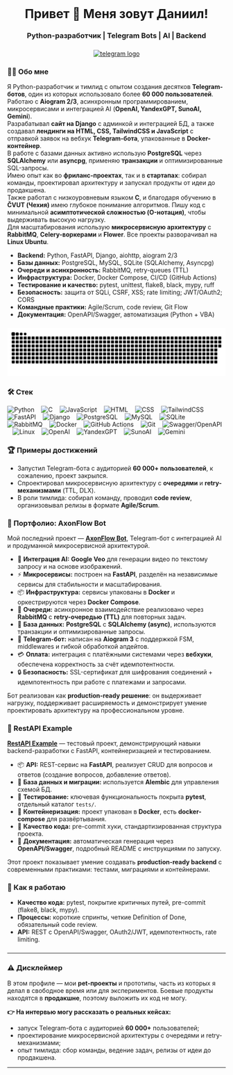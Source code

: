 <br clear="both">

###

<h1 align="center">Привет 👋 Меня зовут Даниил!</h1>
<h3 align="center">Python-разработчик | Telegram Bots | AI | Backend</h3>

###

<div align="center">
  <a href="https://t.me/offhandin" target="_blank">
    <img src="https://img.shields.io/static/v1?message=Telegram&logo=telegram&label=&color=2CA5E0&logoColor=white&labelColor=&style=for-the-badge" height="25" alt="telegram logo"  />
  </a>

</div>

###

<h3 align="left">👨‍💻 Обо мне</h3>

<p align="left">
Я Python-разработчик и тимлид с опытом создания десятков <b>Telegram-ботов</b>, 
один из которых использовало более <b>60 000 пользователей</b>.<br/> 
Работаю с <b>Aiogram 2/3</b>, асинхронным программированием, микросервисами 
и интеграцией AI (<b>OpenAI, YandexGPT, SunoAI, Gemini</b>).<br/> 
Разрабатывал <b>сайт на Django</b> с админкой и интеграцией БД, 
а также создавал <b>лендинги на HTML, CSS, TailwindCSS и JavaScript</b> 
с отправкой заявок на вебхук <b>Telegram-бота</b>, упакованные в <b>Docker-контейнер</b>.<br/> 
В работе с базами данных активно использую <b>PostgreSQL</b> 
через <b>SQLAlchemy</b> или <b>asyncpg</b>, применяю <b>транзакции</b> 
и оптимизированные SQL-запросы.<br/> 
Имею опыт как во <b>фриланс-проектах</b>, так и в <b>стартапах</b>: 
собирал команды, проектировал архитектуру и запускал продукты от идеи до продакшена.<br/> 
Также работал с низкоуровневым языком <b>C</b>, и благодаря обучению в <b>ČVUT (Чехия)</b> 
имею глубокое понимание алгоритмов. 
Пишу код с минимальной <b>асимптотической сложностью (O-нотация)</b>, чтобы выдерживать высокую нагрузку.<br/> 
Для масштабирования использую <b>микросервисную архитектуру</b> 
с <b>RabbitMQ</b>, <b>Celery-воркерами</b> и <b>Flower</b>. 
Все проекты разворачивал на <b>Linux Ubuntu</b>.
</p>

<ul>
  <li><b>Backend:</b> Python, FastAPI, Django, aiohttp, aiogram 2/3</li>
  <li><b>Базы данных:</b> PostgreSQL, MySQL, SQLite (SQLAlchemy, Asyncpg)</li>
  <li><b>Очереди и асинхронность:</b> RabbitMQ, retry-queues (TTL)</li>
  <li><b>Инфраструктура:</b> Docker, Docker Compose, CI/CD (GitHub Actions)</li>
  <li><b>Тестирование и качество:</b> pytest, unittest, flake8, black, mypy, ruff</li>
  <li><b>Безопасность:</b> защита от SQLi, CSRF, XSS; rate limiting; JWT/OAuth2; CORS</li>
  <li><b>Командные практики:</b> Agile/Scrum, code review, Git Flow</li>
  <li><b>Документация:</b> OpenAPI/Swagger, автоматизация (Python + VBA)</li>
</ul>

###

<p align="center">
 <img width="600" src="assets/github-snake.svg" alt="snake"/>
</p>

###

<!-- ICONS -->
<h3>🛠 Стек</h3>
<p>
  <!-- Languages -->
  <img src="https://skillicons.dev/icons?i=py" height="40" alt="Python"/>
  <img width="8"/>
  <img src="https://skillicons.dev/icons?i=c" height="40" alt="C"/>
  <img width="8"/>
  <img src="https://skillicons.dev/icons?i=js" height="40" alt="JavaScript"/>
  <img width="8"/>
  <img src="https://skillicons.dev/icons?i=html" height="40" alt="HTML"/>
  <img width="8"/>
  <img src="https://skillicons.dev/icons?i=css" height="40" alt="CSS"/>
  <img width="8"/>
  <img src="https://skillicons.dev/icons?i=tailwind" height="40" alt="TailwindCSS"/>
  <img width="8"/>

  <!-- Frameworks -->
  <img src="https://skillicons.dev/icons?i=fastapi" height="40" alt="FastAPI"/>
  <img width="8"/>
  <img src="https://skillicons.dev/icons?i=django" height="40" alt="Django"/>
  <img width="8"/>

  <!-- Databases -->
  <img src="https://skillicons.dev/icons?i=postgres" height="40" alt="PostgreSQL"/>
  <img width="8"/>
  <img src="https://skillicons.dev/icons?i=mysql" height="40" alt="MySQL"/>
  <img width="8"/>
  <img src="https://cdn.jsdelivr.net/gh/devicons/devicon/icons/sqlite/sqlite-original.svg" height="40" alt="SQLite"/>
  <img width="8"/>

  <!-- Messaging / Infra -->
  <img src="https://cdn.simpleicons.org/rabbitmq/FF6600" height="40" alt="RabbitMQ"/>
  <img width="8"/>
  <img src="https://skillicons.dev/icons?i=docker" height="40" alt="Docker"/>
  <img width="8"/>

  <!-- Tools -->
  <img src="https://skillicons.dev/icons?i=githubactions" height="40" alt="GitHub Actions"/>
  <img width="8"/>
  <img src="https://skillicons.dev/icons?i=git" height="40" alt="Git"/>
  <img width="8"/>
  <img src="https://cdn.simpleicons.org/swagger/85EA2D" height="40" alt="Swagger/OpenAPI"/>
  <img width="8"/>
  <img src="https://skillicons.dev/icons?i=linux" height="40" alt="Linux"/>
  <img width="8"/>

  <!-- AI / LLM -->
  <img src="https://img.shields.io/badge/OpenAI-412991?logo=openai&logoColor=white" height="25" alt="OpenAI"/>
  <img width="8"/>
  <img src="https://img.shields.io/badge/YandexGPT-FF0000?logo=yandex&logoColor=white" height="25" alt="YandexGPT"/>
  <img width="8"/>
  <img src="https://img.shields.io/badge/SunoAI-FF6B6B?logoColor=white" height="25" alt="SunoAI"/>
  <img width="8"/>
  <img src="https://img.shields.io/badge/Gemini-4285F4?logo=google&logoColor=white" height="25" alt="Gemini"/>
</p>

###

<!-- ACHIEVEMENTS -->
<h3>🏆 Примеры достижений</h3>
<ul>
  <li>Запустил Telegram-бота с аудиторией <b>60 000+ пользователей</b>, к сожалению, проект закрылся.</li>
  <li>Спроектировал микросервисную архитектуру с <b>очередями</b> и <b>retry-механизмами</b> (TTL, DLX).</li>
  <li>В роли тимлида: собирал команду, проводил <b>code review</b>, организовывал релизы в формате <b>Agile/Scrum</b>.</li>
</ul>

<!-- PORTFOLIO -->
<h3>📌 Портфолио: AxonFlow Bot</h3>
<p align="left">
  Мой последний проект — <a href="https://t.me/AxonFlow_bot" target="_blank"><b>AxonFlow Bot</b></a>, 
  Telegram-бот с интеграцией AI и продуманной микросервисной архитектурой.  
</p>

<ul>
  <li>🤖 <b>Интеграция AI:</b> <b>Google Veo</b> для генерации видео по текстому запросу и на основе изображений.</li>
  <li>⚡ <b>Микросервисы:</b> построен на <b>FastAPI</b>, разделён на независимые сервисы для стабильности и масштабирования.</li>
  <li>📦 <b>Инфраструктура:</b> сервисы упакованы в <b>Docker</b> и оркестрируются через <b>Docker Compose</b>.</li>
  <li>📨 <b>Очереди:</b> асинхронное взаимодействие реализовано через <b>RabbitMQ</b> с <b>retry-очередью (TTL)</b> для повторных задач.</li>
  <li>💾 <b>База данных:</b> <b>PostgreSQL</b> с <b>SQLAlchemy (async)</b>, используются транзакции и оптимизированные запросы.</li>
  <li>🤖 <b>Telegram-бот:</b> написан на <b>Aiogram 3</b> с поддержкой FSM, middlewares и гибкой обработкой апдейтов.</li>
  <li>💳 <b>Оплата:</b> интеграция с платёжными системами через <b>вебхуки</b>, обеспечена корректность за счёт идемпотентности.</li>
  <li>🔒 <b>Безопасность:</b> SSL-сертификат для шифрования соединений + идемпотентность при работе с платежами и запросами.</li>
</ul>

<p align="left">
  Бот реализован как <b>production-ready решение</b>: он выдерживает нагрузку, поддерживает расширяемость 
  и демонстрирует умение проектировать архитектуру на профессиональном уровне.  
</p>

<h3>📌 RestAPI Example</h3>
<p align="left">
  <a href="https://github.com/damnhandin/restapi_example" target="_blank"><b>RestAPI Example</b></a> — 
  тестовый проект, демонстрирующий навыки backend-разработки с FastAPI, контейнеризацией и тестированием.  
</p>

<ul>
  <li>📦 <b>API:</b> REST-сервис на <b>FastAPI</b>, реализует CRUD для вопросов и ответов (создание вопросов, добавление ответов).</li>
  <li>🔧 <b>База данных и миграции:</b> используется <b>Alembic</b> для управления схемой БД.</li>
  <li>🧪 <b>Тестирование:</b> ключевая функциональность покрыта <b>pytest</b>, отдельный каталог <code>tests/</code>.</li>
  <li>🐳 <b>Контейнеризация:</b> проект упакован в <b>Docker</b>, есть <b>docker-compose</b> для развёртывания.</li>
  <li>🧼 <b>Качество кода:</b> pre-commit хуки, стандартизированная структура проекта.</li>
  <li>📄 <b>Документация:</b> автоматическая генерация через <b>OpenAPI/Swagger</b>, подробный README с инструкциями по запуску.</li>
</ul>

<p align="left">
  Этот проект показывает умение создавать <b>production-ready backend</b> с современными практиками: тестами, миграциями и контейнерами.  
</p>

<!-- HOW I WORK -->
<h3>🧩 Как я работаю</h3>
<ul>
  <li><b>Качество кода:</b> pytest, покрытие критичных путей, pre-commit (flake8, black, mypy).</li>
  <li><b>Процессы:</b> короткие спринты, четкие Definition of Done, обязательный code review.</li>
  <li><b>API:</b> REST с OpenAPI/Swagger, OAuth2/JWT, идемпотентность, rate limiting.</li>
</ul>

###

<hr>

<h3>⚠️ Дисклеймер</h3>
<p align="left">
  В этом профиле — мои <strong>pet-проекты</strong> и прототипы, часть из которых я делал в свободное время или для экспериментов.
  Боевые продукты находятся в <strong>продакшне</strong>, поэтому выложить их код не могу.
</p>
<p align="left"><strong>👉 На интервью могу рассказать о реальных кейсах:</strong></p>
<ul>
  <li>запуск Telegram-бота с аудиторией <strong>60 000+</strong> пользователей;</li>
  <li>проектирование микросервисной архитектуры с очередями и retry-механизмами;</li>
  <li>опыт тимлида: сбор команды, ведение задач, релизы от идеи до продакшена.</li>
</ul>

<hr>

###
